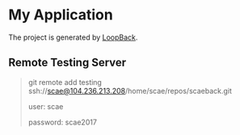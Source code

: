 # My Application

The project is generated by [LoopBack](http://loopback.io).

## Remote Testing Server

> git remote add testing ssh://scae@104.236.213.208/home/scae/repos/scaeback.git
>
> user: scae
>
> password: scae2017
